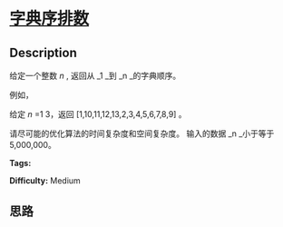 # [字典序排数][title]

## Description

给定一个整数  _n_ , 返回从  _1  _到  _n  _的字典顺序。

例如，

给定 _n_ =1 3，返回 [1,10,11,12,13,2,3,4,5,6,7,8,9] 。

请尽可能的优化算法的时间复杂度和空间复杂度。 输入的数据  _n  _小于等于 5,000,000。


**Tags:** 

**Difficulty:** Medium

## 思路

[title]: https://leetcode-cn.com/problems/lexicographical-numbers
